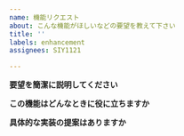 ```yaml
---
name: 機能リクエスト
about: こんな機能がほしいなどの要望を教えて下さい
title: ''
labels: enhancement
assignees: SIY1121

---
```


**要望を簡潔に説明してください**

**この機能はどんなときに役に立ちますか**

**具体的な実装の提案はありますか**
